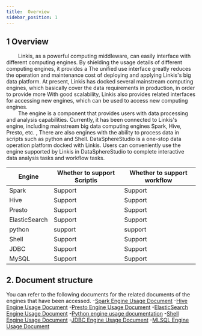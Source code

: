 ```yaml
---
title:  Overview
sidebar_position: 1
---
```


## 1 Overview
&nbsp;&nbsp;&nbsp;&nbsp;&nbsp;&nbsp;&nbsp;&nbsp;Linkis, as a powerful computing middleware, can easily interface with different computing engines. By shielding the usage details of different computing engines, it provides a The unified use interface greatly reduces the operation and maintenance cost of deploying and applying Linkis's big data platform. At present, Linkis has docked several mainstream computing engines, which basically cover the data requirements in production, in order to provide more With good scalability, Linkis also provides related interfaces for accessing new engines, which can be used to access new computing engines.<br/>
&nbsp;&nbsp;&nbsp;&nbsp;&nbsp;&nbsp;&nbsp;&nbsp;The engine is a component that provides users with data processing and analysis capabilities. Currently, it has been connected to Linkis's engine, including mainstream big data computing engines Spark, Hive, Presto, etc. , There are also engines with the ability to process data in scripts such as python and Shell. DataSphereStudio is a one-stop data operation platform docked with Linkis. Users can conveniently use the engine supported by Linkis in DataSphereStudio to complete interactive data analysis tasks and workflow tasks.

| Engine | Whether to support Scriptis | Whether to support workflow |
| ---- | ---- | ---- |
| Spark | Support | Support |
| Hive | Support | Support |
| Presto | Support | Support |
| ElasticSearch | Support | Support |
| python | support | support |
| Shell | Support | Support |
| JDBC | Support | Support |
| MySQL | Support | Support |

## 2. Document structure
You can refer to the following documents for the related documents of the engines that have been accessed.
-[Spark Engine Usage Document](/Spark_User_Manual.md)
-[Hive Engine Usage Document](/Hive_User_Manual.md)
-[Presto Engine Usage Document](/Presto_User_Manual.md)
-[ElasticSearch Engine Usage Document](/ElasticSearch_User_Manual.md)
-[Python engine usage documentation](/Python_User_Manual.md)
-[Shell Engine Usage Document](/Shell_User_Manual.md)
-[JDBC Engine Usage Document](/JDBC_User_Manual.md)
-[MLSQL Engine Usage Document](/MLSQL_User_Manual.md)